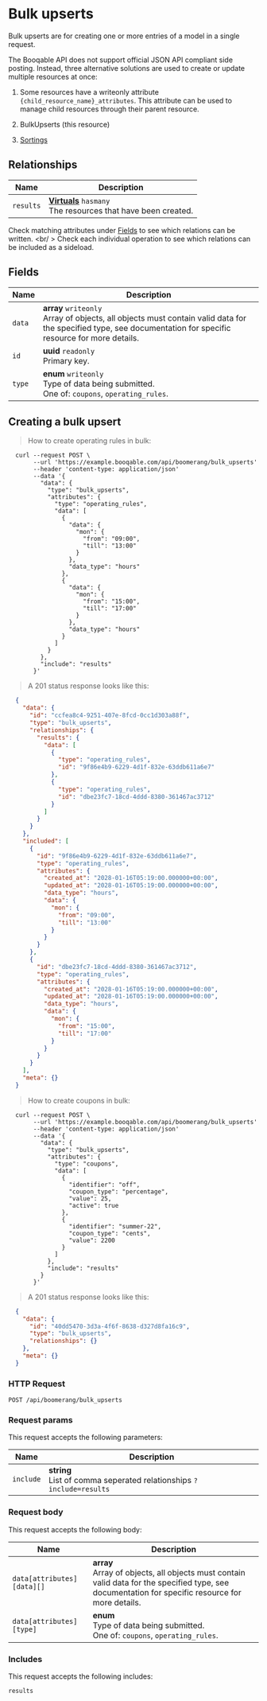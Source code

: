 # Bulk upserts

Bulk upserts are for creating one or more entries of a model in a single request.

The Booqable API does not support official JSON API compliant side posting.
Instead, three alternative solutions are used to create or update multiple resources at once:

  1. Some resources have a writeonly attribute `{child_resource_name}_attributes`.
    This attribute can be used to manage child resources through their parent resource.

  2. BulkUpserts (this resource)

  3. [Sortings](#sortings)

## Relationships
Name | Description
-- | --
`results` | **[Virtuals](#virtuals)** `hasmany`<br>The resources that have been created. 


Check matching attributes under [Fields](#bulk-upserts-fields) to see which relations can be written.
<br/ >
Check each individual operation to see which relations can be included as a sideload.
## Fields

 Name | Description
-- | --
`data` | **array** `writeonly`<br>Array of objects, all objects must contain valid data for the specified type, see documentation for specific resource for more details. 
`id` | **uuid** `readonly`<br>Primary key.
`type` | **enum** `writeonly`<br>Type of data being submitted.<br> One of: `coupons`, `operating_rules`.


## Creating a bulk upsert


> How to create operating rules in bulk:

```shell
  curl --request POST \
       --url 'https://example.booqable.com/api/boomerang/bulk_upserts'
       --header 'content-type: application/json'
       --data '{
         "data": {
           "type": "bulk_upserts",
           "attributes": {
             "type": "operating_rules",
             "data": [
               {
                 "data": {
                   "mon": {
                     "from": "09:00",
                     "till": "13:00"
                   }
                 },
                 "data_type": "hours"
               },
               {
                 "data": {
                   "mon": {
                     "from": "15:00",
                     "till": "17:00"
                   }
                 },
                 "data_type": "hours"
               }
             ]
           }
         },
         "include": "results"
       }'
```

> A 201 status response looks like this:

```json
  {
    "data": {
      "id": "ccfea8c4-9251-407e-8fcd-0cc1d303a88f",
      "type": "bulk_upserts",
      "relationships": {
        "results": {
          "data": [
            {
              "type": "operating_rules",
              "id": "9f86e4b9-6229-4d1f-832e-63ddb611a6e7"
            },
            {
              "type": "operating_rules",
              "id": "dbe23fc7-18cd-4ddd-8380-361467ac3712"
            }
          ]
        }
      }
    },
    "included": [
      {
        "id": "9f86e4b9-6229-4d1f-832e-63ddb611a6e7",
        "type": "operating_rules",
        "attributes": {
          "created_at": "2028-01-16T05:19:00.000000+00:00",
          "updated_at": "2028-01-16T05:19:00.000000+00:00",
          "data_type": "hours",
          "data": {
            "mon": {
              "from": "09:00",
              "till": "13:00"
            }
          }
        }
      },
      {
        "id": "dbe23fc7-18cd-4ddd-8380-361467ac3712",
        "type": "operating_rules",
        "attributes": {
          "created_at": "2028-01-16T05:19:00.000000+00:00",
          "updated_at": "2028-01-16T05:19:00.000000+00:00",
          "data_type": "hours",
          "data": {
            "mon": {
              "from": "15:00",
              "till": "17:00"
            }
          }
        }
      }
    ],
    "meta": {}
  }
```

> How to create coupons in bulk:

```shell
  curl --request POST \
       --url 'https://example.booqable.com/api/boomerang/bulk_upserts'
       --header 'content-type: application/json'
       --data '{
         "data": {
           "type": "bulk_upserts",
           "attributes": {
             "type": "coupons",
             "data": [
               {
                 "identifier": "off",
                 "coupon_type": "percentage",
                 "value": 25,
                 "active": true
               },
               {
                 "identifier": "summer-22",
                 "coupon_type": "cents",
                 "value": 2200
               }
             ]
           },
           "include": "results"
         }
       }'
```

> A 201 status response looks like this:

```json
  {
    "data": {
      "id": "40dd5470-3d3a-4f6f-8638-d327d8fa16c9",
      "type": "bulk_upserts",
      "relationships": {}
    },
    "meta": {}
  }
```

### HTTP Request

`POST /api/boomerang/bulk_upserts`

### Request params

This request accepts the following parameters:

Name | Description
-- | --
`include` | **string** <br>List of comma seperated relationships `?include=results`


### Request body

This request accepts the following body:

Name | Description
-- | --
`data[attributes][data][]` | **array** <br>Array of objects, all objects must contain valid data for the specified type, see documentation for specific resource for more details. 
`data[attributes][type]` | **enum** <br>Type of data being submitted.<br> One of: `coupons`, `operating_rules`.


### Includes

This request accepts the following includes:

`results`





